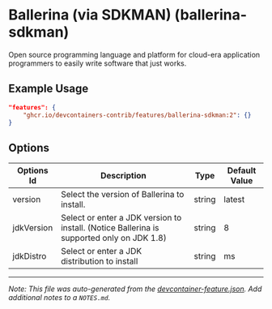 

# Ballerina (via SDKMAN) (ballerina-sdkman)

Open source programming language and platform for cloud-era application
programmers to easily write software that just works.

## Example Usage

```json
"features": {
    "ghcr.io/devcontainers-contrib/features/ballerina-sdkman:2": {}
}
```

## Options

| Options Id | Description | Type | Default Value |
|-----|-----|-----|-----|
| version | Select the version of Ballerina to install. | string | latest |
| jdkVersion | Select or enter a JDK version to install. (Notice Ballerina is supported only on JDK 1.8) | string | 8 |
| jdkDistro | Select or enter a JDK distribution to install | string | ms |



---

_Note: This file was auto-generated from the [devcontainer-feature.json](https://github.com/devcontainers-contrib/features/blob/main/src/ballerina-sdkman/devcontainer-feature.json).  Add additional notes to a `NOTES.md`._
